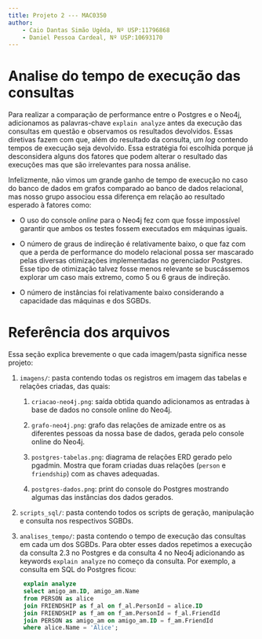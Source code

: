 ```yaml
---
title: Projeto 2 --- MAC0350
author:
    - Caio Dantas Simão Ugêda, Nº USP:11796868
    - Daniel Pessoa Cardeal, Nº USP:10693170
---
```

# Analise do tempo de execução das consultas

Para realizar a comparação de performance entre o Postgres e o Neo4j,
adicionamos as palavras-chave `explain analyze` antes da execução das consultas
em questão e observamos os resultados devolvidos. Essas diretivas fazem com que,
além do resultado da consulta, um *log* contendo tempos de execução seja
devolvido. Essa estratégia foi escolhida porque já desconsidera alguns dos
fatores que podem alterar o resultado das execuções mas que são irrelevantes
para nossa análise.

Infelizmente, não vimos um grande ganho de tempo de execução no caso do banco de
dados em grafos comparado ao banco de dados relacional, mas nosso grupo associou
essa diferença em relação ao resultado esperado à fatores como:

- O uso do console *online* para o Neo4j fez com que fosse impossível garantir
  que ambos os testes fossem executados em máquinas iguais.

- O número de graus de indireção é relativamente baixo, o que faz com que a
  perda de performance do modelo relacional possa ser mascarado pelas diversas
  otimizações implementadas no gerenciador Postgres. Esse tipo de otimização
  talvez fosse menos relevante se buscássemos explorar um caso mais extremo,
  como 5 ou 6 graus de indireção.

- O número de instâncias foi relativamente baixo considerando a capacidade das
  máquinas e dos SGBDs.

# Referência dos arquivos

Essa seção explica brevemente o que cada imagem/pasta significa nesse projeto:

1. `imagens/`: pasta contendo todas os registros em imagem das tabelas e
   relações criadas, das quais:

   1. `criacao-neo4j.png`: saída obtida quando adicionamos as entradas à base de
   dados no console online do Neo4j.

   2. `grafo-neo4j.png`: grafo das relações de amizade entre os as diferentes
   pessoas da nossa base de dados, gerada pelo console online do Neo4j.

   3. `postgres-tabelas.png`: diagrama de relações ERD gerado pelo pgadmin.
      Mostra que foram criadas duas relações (`person` e `friendship`) com as
      chaves adequadas.

   4. `postgres-dados.png`: print do console do Postgres mostrando algumas das
      instâncias dos dados gerados.

2. `scripts_sql/`: pasta contendo todos os scripts de geração, manipulação e
   consulta nos respectivos SGBDs.

3. `analises_tempo/`: pasta contendo o tempo de execução das consultas em cada
   um dos SGBDs. Para obter esses dados repetimos a execução da consulta 2.3 no
   Postgres e da consulta 4 no Neo4j adicionando as keywords `explain analyze`
   no começo da consulta. Por exemplo, a consulta em SQL do Postgres ficou:

   ```sql
    explain analyze
    select amigo_am.ID, amigo_am.Name
    from PERSON as alice
    join FRIENDSHIP as f_al on f_al.PersonId = alice.ID
    join FRIENDSHIP as f_am on f_am.PersonId = f_al.FriendId
    join PERSON as amigo_am on amigo_am.ID = f_am.FriendId
    where alice.Name = 'Alice';
   ```

